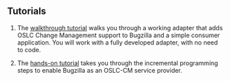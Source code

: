 ## Tutorials 

1. The [walkthrough tutorial](/integrating_products_with_oslc/) walks you through a working adapter that adds OSLC Change Management support to Bugzilla and a simple consumer application. You will work with a fully developed adapter, with no need to code.

1. The [hands-on tutorial](https://github.com/eclipse/lyo.docs/blob/master/lyo-rest-workshop/Lab1/Lyo_OSLC_Workshop.pdf) takes you through the incremental programming steps to enable Bugzilla as an OSLC-CM service provider.
